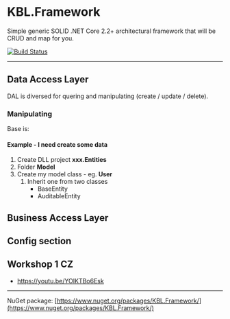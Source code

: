# KBL.Framework
Simple generic SOLID .NET Core 2.2+ architectural framework that will be CRUD and map for you.

[![Build Status](https://travis-ci.org/KBL-Framework/KBL.Framework.svg?branch=master)](https://travis-ci.org/KBL-Framework/KBL.Framework)

___

## Data Access Layer
DAL is diversed for quering and manipulating (create / update / delete).

### Manipulating
Base is: 

 #### Example - I need create some data
   1. Create DLL project **xxx.Entities**
   1. Folder **Model**
   1. Create my model class - eg. **User**
      1. Inherit one from two classes
         - BaseEntity
         - AuditableEntity


## Business Access Layer

## Config section

## Workshop 1 CZ
 - https://youtu.be/YOIKTBo6Esk
___

NuGet package: [https://www.nuget.org/packages/KBL.Framework/](https://www.nuget.org/packages/KBL.Framework/) 
